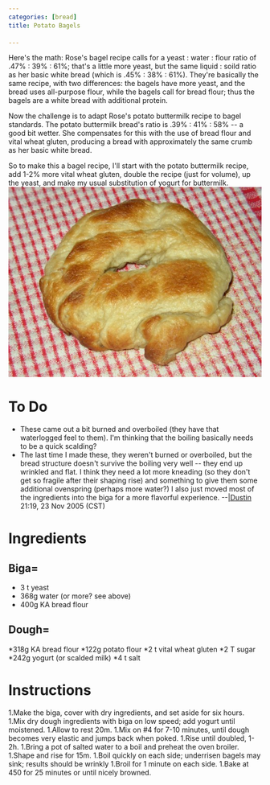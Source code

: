 ```yaml
---
categories: [bread]
title: Potato Bagels

---
```


Here's the math: Rose's bagel recipe calls for a yeast : water : flour ratio of .47% : 39% : 61%; that's a little more yeast, but the same liquid : soild ratio as her basic white bread (which is .45% : 38% : 61%).  They're basically the same recipe, with two differences: the bagels have more yeast, and the bread uses all-purpose flour, while the bagels call for bread flour; thus the bagels are a white bread with additional protein.

Now the challenge is to adapt Rose's potato buttermilk recipe to bagel standards.  The potato buttermilk bread's ratio is .39% : 41% : 58% -- a good bit wetter.  She compensates for this with the use of bread flour and vital wheat gluten, producing a bread with approximately the same crumb as her basic white bread.  

So to make this a bagel recipe, I'll start with the potato buttermilk recipe, add 1-2% more vital wheat gluten, double the recipe (just for volume), up the yeast, and make my usual substitution of yogurt for buttermilk.
![](/img/Lumpy.jpg)
# To Do

* These came out a bit burned and overboiled (they have that waterlogged feel to them).  I'm thinking that the boiling basically needs to be a quick scalding?
* The last time I made these, they weren't burned or overboiled, but the bread structure doesn't survive the boiling very well -- they end up wrinkled and flat.  I think they need a lot more kneading (so they don't get so fragile after their shaping rise) and something to give them some additional ovenspring (perhaps more water?) I also just moved most of the ingredients into the biga for a more flavorful experience. --[|Dustin](user-dustin.html) 21:19, 23 Nov 2005 (CST)
# Ingredients

## Biga=

* 3 t yeast
* 368g water (or more? see above)
* 400g KA bread flour
## Dough=

*318g KA bread flour
*122g potato flour
*2 t vital wheat gluten
*2 T sugar
*242g yogurt (or scalded milk)
*4 t salt

# Instructions

 1.Make the biga, cover with dry ingredients, and set aside for six hours.
 1.Mix dry dough ingredients with biga on low speed; add yogurt until moistened.
 1.Allow to rest 20m.
 1.Mix on #4 for 7-10 minutes, until dough becomes very elastic and jumps back when poked.
 1.Rise until doubled, 1-2h.
 1.Bring a pot of salted water to a boil and preheat the oven broiler.
 1.Shape and rise for 15m.
 1.Boil quickly on each side; underrisen bagels may sink; results should be wrinkly
 1.Broil for 1 minute on each side.
 1.Bake at 450 for 25 minutes or until nicely browned.
